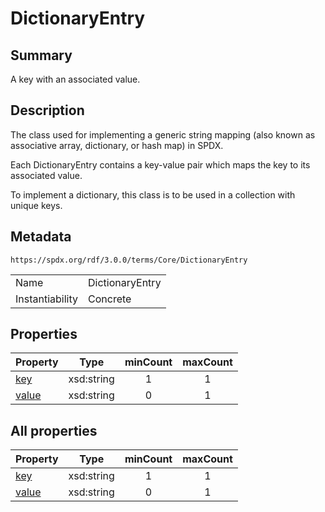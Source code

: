 <!-- Automatically generated by spec-parser v2.3.0 on 2024-07-16T15:00:52.540788+00:00 -->
<!-- SPDX-License-Identifier: Community-Spec-1.0 -->

# DictionaryEntry

## Summary

A key with an associated value.


## Description

The class used for implementing a generic string mapping (also known as
associative array, dictionary, or hash map) in SPDX.

Each DictionaryEntry contains a key-value pair which maps the key to its
associated value.

To implement a dictionary, this class is to be used in a collection with
unique keys.


## Metadata

`https://spdx.org/rdf/3.0.0/terms/Core/DictionaryEntry`


| | |
|---|---|
| Name | DictionaryEntry |
| Instantiability | Concrete |






## Properties

| Property | Type | minCount | maxCount |
|---|---|:---:|:---:|
| [key](../Properties/key.md) | xsd:string | 1 | 1 |
| [value](../Properties/value.md) | xsd:string | 0 | 1 |



## All properties

| Property | Type | minCount | maxCount |
|---|---|:---:|:---:|
| [key](../../Core/Properties/key.md) | xsd:string | 1 | 1 |
| [value](../../Core/Properties/value.md) | xsd:string | 0 | 1 |



